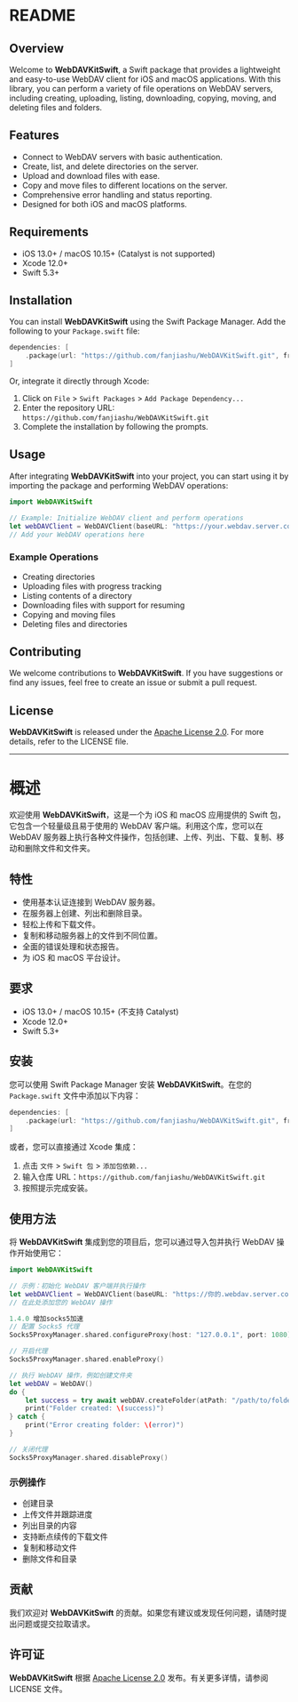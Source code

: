 
# README

## Overview
Welcome to **WebDAVKitSwift**, a Swift package that provides a lightweight and easy-to-use WebDAV client for iOS and macOS applications. With this library, you can perform a variety of file operations on WebDAV servers, including creating, uploading, listing, downloading, copying, moving, and deleting files and folders.

## Features
- Connect to WebDAV servers with basic authentication.
- Create, list, and delete directories on the server.
- Upload and download files with ease.
- Copy and move files to different locations on the server.
- Comprehensive error handling and status reporting.
- Designed for both iOS and macOS platforms.

## Requirements
- iOS 13.0+ / macOS 10.15+ (Catalyst is not supported)
- Xcode 12.0+
- Swift 5.3+

## Installation
You can install **WebDAVKitSwift** using the Swift Package Manager. Add the following to your `Package.swift` file:

```swift
dependencies: [
    .package(url: "https://github.com/fanjiashu/WebDAVKitSwift.git", from: "1.0.0"),
]
```

Or, integrate it directly through Xcode:
1. Click on `File` > `Swift Packages` > `Add Package Dependency...`
2. Enter the repository URL: `https://github.com/fanjiashu/WebDAVKitSwift.git`
3. Complete the installation by following the prompts.

## Usage
After integrating **WebDAVKitSwift** into your project, you can start using it by importing the package and performing WebDAV operations:

```swift
import WebDAVKitSwift

// Example: Initialize WebDAV client and perform operations
let webDAVClient = WebDAVClient(baseURL: "https://your.webdav.server.com")
// Add your WebDAV operations here
```

### Example Operations
- Creating directories
- Uploading files with progress tracking
- Listing contents of a directory
- Downloading files with support for resuming
- Copying and moving files
- Deleting files and directories

## Contributing
We welcome contributions to **WebDAVKitSwift**. If you have suggestions or find any issues, feel free to create an issue or submit a pull request.

## License
**WebDAVKitSwift** is released under the [Apache License 2.0](LICENSE). For more details, refer to the LICENSE file.

---

# 概述
欢迎使用 **WebDAVKitSwift**，这是一个为 iOS 和 macOS 应用提供的 Swift 包，它包含一个轻量级且易于使用的 WebDAV 客户端。利用这个库，您可以在 WebDAV 服务器上执行各种文件操作，包括创建、上传、列出、下载、复制、移动和删除文件和文件夹。

## 特性
- 使用基本认证连接到 WebDAV 服务器。
- 在服务器上创建、列出和删除目录。
- 轻松上传和下载文件。
- 复制和移动服务器上的文件到不同位置。
- 全面的错误处理和状态报告。
- 为 iOS 和 macOS 平台设计。

## 要求
- iOS 13.0+ / macOS 10.15+ (不支持 Catalyst)
- Xcode 12.0+
- Swift 5.3+

## 安装
您可以使用 Swift Package Manager 安装 **WebDAVKitSwift**。在您的 `Package.swift` 文件中添加以下内容：

```swift
dependencies: [
    .package(url: "https://github.com/fanjiashu/WebDAVKitSwift.git", from: "1.0.0"),
]
```

或者，您可以直接通过 Xcode 集成：
1. 点击 `文件` > `Swift 包` > `添加包依赖...`
2. 输入仓库 URL：`https://github.com/fanjiashu/WebDAVKitSwift.git`
3. 按照提示完成安装。

## 使用方法
将 **WebDAVKitSwift** 集成到您的项目后，您可以通过导入包并执行 WebDAV 操作开始使用它：

```swift
import WebDAVKitSwift

// 示例：初始化 WebDAV 客户端并执行操作
let webDAVClient = WebDAVClient(baseURL: "https://你的.webdav.server.com")
// 在此处添加您的 WebDAV 操作

1.4.0 增加socks5加速
// 配置 Socks5 代理
Socks5ProxyManager.shared.configureProxy(host: "127.0.0.1", port: 1080)

// 开启代理
Socks5ProxyManager.shared.enableProxy()

// 执行 WebDAV 操作，例如创建文件夹
let webDAV = WebDAV()
do {
    let success = try await webDAV.createFolder(atPath: "/path/to/folder")
    print("Folder created: \(success)")
} catch {
    print("Error creating folder: \(error)")
}

// 关闭代理
Socks5ProxyManager.shared.disableProxy()

```

### 示例操作
- 创建目录
- 上传文件并跟踪进度
- 列出目录的内容
- 支持断点续传的下载文件
- 复制和移动文件
- 删除文件和目录

## 贡献
我们欢迎对 **WebDAVKitSwift** 的贡献。如果您有建议或发现任何问题，请随时提出问题或提交拉取请求。

## 许可证
**WebDAVKitSwift** 根据 [Apache License 2.0](LICENSE) 发布。有关更多详情，请参阅 LICENSE 文件。

